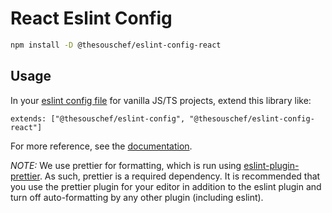 # React Eslint Config

```sh
npm install -D @thesouschef/eslint-config-react
```
## Usage

In your [eslint config file](https://eslint.org/docs/latest/user-guide/configuring/) for vanilla JS/TS projects, extend this library like:

```
extends: ["@thesouschef/eslint-config", "@thesouschef/eslint-config-react"]
```

For more reference, see the [documentation](https://eslint.org/docs/latest/user-guide/configuring/configuration-files#extending-configuration-files).

*NOTE:* We use prettier for formatting, which is run using [eslint-plugin-prettier](https://www.npmjs.com/package/eslint-plugin-prettier). As such, prettier is a required dependency. It is recommended that you use the prettier plugin for your editor in addition to the eslint plugin and turn off auto-formatting by any other plugin (including eslint).
